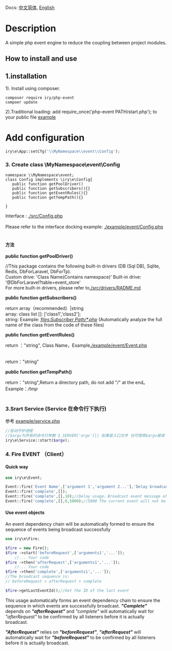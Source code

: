 Docs: [中文简体](./README.md), [English](./README-EN.md)
# Description
A simple php event engine to reduce the coupling between project modules.
## How to install and use
<a id="lang-en"></a>
## 1.installation
1). Install using composer. 

```shell script
composer require iry/php-event
compoer update
```

2).Traditional loading: add require_once('php-event PATH/start.php'); to your public file [example](./example/client.php)

# Add configuration

```php
iry\e\App::setCfg('\\MyNamespace\\event\\Config');
```

### 3. Create class \\MyNamespace\event\\Config
```
namespace \\MyNamespace\event;
class Config implements \iry\e\Config{
   public function getPoolDriver()
   public function getSubscribers(){}
   public function getEventRules(){}
   public function getTempPath(){}

}
```
Interface : [./src/Config.php](./src/Config.php)<br><br>
Please refer to the interface docking example: [./example/event/Config.php](./example/event/Config.php)<br><br>
#### 方法
**public function getPoolDriver()**

 //This package contains the following built-in drivers (DB (Sql DB), Sqlite, Redis, DbForLaravel, DbForTp).<br>
    Custom drive:  'Class Name(Contains namespace)'
    Built-in drive: '@DbForLaravel?table=event_store'
    <br> For more built-in drivers, please refer to[./src/drivers/RADME.md](./src/drivers/RADME.md)

**public function getSubscribers()**

return array（recommended）|string<br>
  array: class list []: ['class1','class2'];<br>
  string: Example: <u>_files:Subscriber Path/*.php_</u> (Automatically analyze the full name of the class from the code of these files)

**public function getEventRules()**

return ："string", Class Name，Example[./example/event/Event.php](./example/event/Event.php)<br><br>

return："string"

**public function getTempPath()**

return："string",Return a directory path, do not add "/" at the end。 Example：_/tmp_<br><br>

### 3.Srart Service (Service 在命令行下执行)
参考 [example/service.php](example/service.php)
```php
//启动守护进程
//$argv为所有的命令行参数 $_SERVER['argv']|| 如果是入口文件 也可使用$argv接收
iry\e\Service::start($argv);
```

### 4. Fire EVENT （Client）

#### Quick way
```php
use iry\e\Event;

Event::fire('Event Name',['argument 1','argument 2...'],'Delay broadcast for n seconds','Dependent event ID');
Event::fire('complete',[]);
Event::fire('complete',[],10);//Delay usage，Broadcast event message after 10 seconds
Event::fire('complete',[],0,5000);//5000 The current event will not be broadcast until the broadcast is confirmed
```
#### Use event objects
An event dependency chain will be automatically formed to ensure the sequence of events being broadcast successfully
```php
use iry\e\Fire; 

$fire = new Fire();
$fire ->start('beforeRequest',['arguments1','...']);
    //... Your code
$fire ->then('afterRequest',['arguments1','...']);
    //... Your code
$fire ->then('complete',['arguments1','...']);
//The broadcast sequence is:
// beforeRequest > afterRequest > complete

$fire->getLastEventId();//Get the ID of the last event
```
This usage automatically forms an event dependency chain to ensure the sequence in which events are successfully broadcast.
**_"Complete"_** depends on _**"afterRequest"**_ and _"complete"_ will automatically wait for _"afterRequest"_ to be confirmed by all listeners before it is actually broadcast.

**_"AfterRequest"_** relies on **_"beforeRequest"_**, **_"afterRequest"_** will automatically wait for **_"beforeRequest"_** to be confirmed by all listeners before it is actually broadcast.